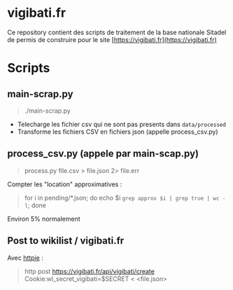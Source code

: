 # vigibati.fr

Ce repository contient des scripts de traitement de la base nationale Sitadel de permis de construire pour le site [https://vigibati.fr](https://vigibati.fr)

# Scripts

## main-scrap.py

> ./main-scrap.py

* Telecharge les fichier csv qui ne sont pas presents dans `data/processed`
* Transforme les fichiers CSV en fichiers json (appelle process_csv.py)


## process_csv.py (appele par main-scap.py)

> process.py file.csv > file.json 2> file.err

Compter les "location" approximatives :

> for i in pending/*.json; do echo $i `grep approx $i | grep true | wc -l`; done

Environ 5% normalement

## Post to wikilist / vigibati.fr

Avec [httpie](https://httpie.org/) :

> http post https://vigibati.fr/api/vigibati/create Cookie:wl_secret_vigibati=$SECRET < <file.json>
